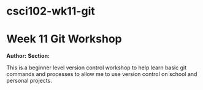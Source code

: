 # csci102-wk11-git
# Week 11 Git Workshop
**Author:** <Varada Pothera>
**Section:** <A>

This is a beginner level version control workshop to help learn basic git commands and processes to allow me to use version control on school and personal projects.